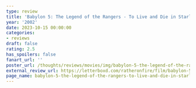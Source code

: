 ```yaml
---
type: review
title: 'Babylon 5: The Legend of the Rangers - To Live and Die in Starlight'
year: '2002'
date: 2023-10-15 00:00:00
categories:
- reviews
draft: false
rating: 2.5
has_spoilers: false
fanart_url: ''
poster_url: /thoughts/reviews/movies/img/babylon-5-the-legend-of-the-rangers-to-live-and-die-in-starlight_poster.png
external_review_url: https://letterboxd.com/ratheronfire/film/babylon-5-the-legend-of-the-rangers-to-live-and-die-in-starlight/
page_name: babylon-5-the-legend-of-the-rangers-to-live-and-die-in-starlight
---
```


